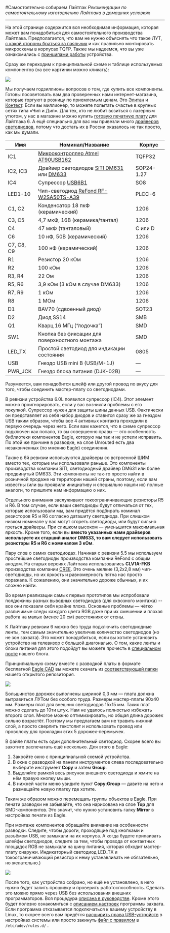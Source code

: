 #Самостоятельно собираем Лайтпак
_Рекомендации по самостоятельному изготовлению Лайтпака в домашних условиях_

---

На этой странице содержится вся необходимая информация, которая может вам понадобиться для самостоятельного производства Лайтпака. Предполагается, что вам не нужно объяснять что такое ЛУТ, [с какой стороны браться за паяльник](http://pixelkit.ru/post/4656674848) и как правильно монтировать микросхемы в корпусах TQFP. Также мы надеемся, что вы уже ознакомились с [принципами работы](https://github.com/Atarity/Lightpack-docs/blob/master/RUS/%D0%9F%D1%80%D0%B8%D0%BD%D1%86%D0%B8%D0%BF_%D1%80%D0%B0%D0%B1%D0%BE%D1%82%D1%8B.md) устройства.

Сразу же переходим к принципиальной схеме и таблице используемых компонентов (на все картинки можно кликать):

[<img src="https://lh3.googleusercontent.com/-GFRW15vGMUw/T5aVKUs7AoI/AAAAAAAACww/qLcmBqVQ8DM/s700/Lightpack60L_schematics.png">](https://picasaweb.google.com/lh/photo/tcp2lSpN84zuY0T_PuVEv9MTjNZETYmyPJy0liipFm0?feat=directlink)

Мы получаем годзиллионы вопросов о том, где купить все компоненты. Готовы посоветовать вам два проверенных нами интернет-магазина, которые торгуют в розницу по приемлемым ценам. Это [Элитан](http://elitan.ru/) и [Контест](http://www.elekont.ru/). Если вы миллионер, то можете попытать счастье в крупных сетях типа «Чип и Дип». Для тех, кто не любит возиться с лазерным утюгом, у нас в магазине можно купить [готовую печатную плату](http://store.pixelkit.ru/catalog/lpack6-pcb.html) для Лайтпака 6. А ещё специально для вас мы привезли много [драйверов светодиодов](http://store.pixelkit.ru/catalog/lightpack/led-drivers.html), потому что достать их в России оказалось не так просто, как мы думали.

Имя | Номинал/Название | Корпус
--- | --- | ---
IC1	| [Микроконтроллер Atmel AT90USB162](http://www.atmel.com/dyn/resources/prod_documents/doc7707.pdf) | TQFP32
IC2, IC3 | Драйвер светодиодов [SiTI DM631](http://www.siti.com.tw/product/spec/LED/DM631.pdf) или [DM633](http://www.siti.com.tw/product/spec/LED/DM633.pdf) | SOP24-1.27
IC4 | Супрессор [USB6B1](http://www.st.com/web/en/resource/technical/document/datasheet/CD00001361.pdf) | SO8
LED1-10 | Чип-светодиод [ReFond RF-W2SA50TS-A39](http://www.e-neon.ru/user_img/catalog_datasheets/rf-w2sa50ts-a39.pdf) | PLCC-6
C1, C2 | Конденсатор 18 пкФ (керамический) | 1206
С3, C5 | 4,7 мкФ, 16В (керамика/тантал) | 1206
С4 | 47 мкФ (танталовый) | C или D
C6 | 10 нФ, 50В (керамический) | 1206
C7, C8, C9 | 100 нФ (керамический) | 1206
R1 | Резистор 20 кОм | 1206
R2 | 100 кОм | 1206
R3, R4 | 22 Ом | 1206
R5, R6 | 3,9 кОм (3 кОм в случае DM633) | 1206
R7, R9 | 1 кОм | 1206
R8 | 1 МОм | 1206
D1 | BAV70 (сдвоенный диод) | SOT23
D2 | Диод SS14 | SMB
Q1 | Кварц 16 МГц (“лодочка”) | SMD
SW1 | Кнопка без фиксации для поверхностного монтажа | SMD
LED_TX | Простой светодиод для индикации состояния | 0805
USB | Гнездо USB mini B (USB/M-1J) | — 
PWR_JCK | Гнездо блока питания (DJK-02B) | — 

Разумеется, вам понадобится шлейф или другой провод по вкусу для того, чтобы соединить мастер-плату со светодиодами.

В ревизии устройства 6.0L появился супрессор (IC4). Этот элемент можно проигнорировать, если у вас возникли проблемы с его покупкой. Супрессор нужен для защиты шины данных USB. Фактически он представляет из себя набор диодов и ставится сразу же за гнездом USB таким образом, чтобы все 4 активных контакта проходили в первую очередь через него. Если вам кажется, что в схеме супрессор подключен как попало, то вы совершенно правы — это особенность библиотеки компонентов Eagle, которую мы так и не успели исправить. По этой же причине в разводке, на слое Unrouted есть два незаконченных (по мнению Eagle) соединения.

Также в 6й ревизии используются драйверы со встроенной ШИМ вместо тех, которые мы использовали раньше. Это компоненты производства компании SiTI, светодиодный драйвер DM631 или более продвинутый DM633. Эти компоненты не так-то просто найти в розничной продаже на территории нашей страны, поэтому, если вам известны (или вы проявили инициативу и специально нашли их) полные аналоги, то пришлите нам информацию о них. 

Отдельного внимания заслуживают токоограничивающие резисторы R5 и R6. В том случае, если ваши светодиоды будут отличаться от тех, которые использовали мы, вам придётся подбирать номинал резисторов R5 и R6 согласно даташиту светодиода. При слишком низком номинале у вас могут сгореть светодиоды, или будут сильно греться драйверы. При слишком высоком — уменьшится максимальная яркость. Кроме того, если вы **вместо указанных нами драйверов используете их старший аналог DM633, то вам следует использовать резисторы R5 и R6 с номиналом 3 кОм**.

Пару слов о самих светодиодах. Начиная с ревизии 5.5 мы используем простейшие светодиоды производства компании ReFond с общим анодом. На старых версиях Лайтпака использовались **CLV1A-FKB** производства компании [CREE](http://www.cree.com/). Это очень мелкие (3,2х2,8 мм) чип-светодиоды, но их яркость и равномерность пятна нас просто поражала. К сожалению, они значительно дороже обычных, и их сложно найти.

Во время реализации самых первых прототипов мы испробовали полдюжины разных выводных светодиодов (для сквозного монтажа) -- все они показали себя крайне плохо. Основные проблемы — чётко различимые следы каждого цвета RGB даже при их смешении и плохая работа на малых (менее 20 см) расстояниях от стены.

К Лайтпаку ревизии 6 можно без труда подключить светодиодные ленты, тем самым значительно увеличив количество светодиодов (но не зон захвата). Это может понадобиться, если вы хотите установить устройство на телевизор с большой диагональю. О том, какие ленты и блоки питания для этого подойдут вы можете прочесть в [специальном посте](http://pixelkit.ru/post/10930981074/5-5) нашего блога.

Принципиальную схему вместе с разводкой платы в формате бесплатной [Eagle CAD](http://cadsoft.de/) вы можете скачать из [соответствующей папки](https://github.com/Atarity/Lightpack/tree/master/Hardware) нашего открытого репозитория.

[<img src="https://lh3.googleusercontent.com/-YhRyNDFVunw/T5aVT6AlpKI/AAAAAAAACww/VAcb6jWTaok/s700/Lightpack60L_layout.png">](https://picasaweb.google.com/lh/photo/UDA16-O6El6-0XIG6WqC6dMTjNZETYmyPJy0liipFm0?feat=directlink)

Большинство дорожек выполнены шириной 0,3 мм — плата должна вытравиться ЛУТом без особого труда. Размеры мастер-платы 90х40 мм. Размеры плат для внешних светодиодов 15х15 мм. Таких плат можно сделать до 10ти штук. Нам не удалось полностью избежать второго слоя. Многое можно оптимизировать, но общая длина дорожек сильно возрастёт. Поэтому мы предлагаем вам не травить нижний слой, а просто сверлить текстолит и использовать провод или проволоку для прокладки этих 5 дорожек-перемычек.

В файле платы есть один дополнительный светодиод. Скорее всего вы захотите распечатать ещё несколько. Для этого в Eagle:

1. Закройте окно с принципиальной схемой устройства.
2. В окне с разводкой на панели инструментов слева последовательно выберите инструмент **Copy** и затем **Group**.
3. Выделяйте рамкой весь рисунок внешнего светодиода и жмите на нём правую кнопку мыши.
4. В нижней части меню увидите пункт **Copy:Group** — давите на него и размещайте новую платку где хотите.

Таким же образом можно перемещать группы объектов в Eagle.
При печати разводки не забывайте, что она нарисована на слое **Top** для SMD-компонентов. Это значит, что нужно установить галку **Mirror** в настройках печати из Eagle.

При монтаже компонентов обращайте внимание на особенности разводки. Следите, чтобы дороги, проходящие под кнопками и разъёмом USB, не замыкали на их корпуса. А когда будете припаивать шлейфы светодиодов, следите за тем, чтобы провода от контактных площадок RGB не замыкали на шину питания, которая обходит мастер-плату снаружи. Индикаторный светодиод LED_TX и токоограничивающий резистор к нему устанавливать не обязательно, но желательно.)

[<img src="https://lh4.googleusercontent.com/-g7Uohz9O7Us/T5aVcs4LhOI/AAAAAAAACww/e-CSrzZL0Yk/s700/Lightpack60L_vert.jpg">](https://picasaweb.google.com/lh/photo/doYnyRKyTiXJ5ypE4_19vNMTjNZETYmyPJy0liipFm0?feat=directlink)

После того, как устройство собрано, но ещё не установлено, в него нужно будет залить прошивку и проверить работоспособность. Сделать это можно прямо через USB без использования внешних программаторов. Вся процедура [описана в руководстве](https://github.com/Atarity/Lightpack-docs/blob/master/RUS/%D0%9E%D0%B1%D0%BD%D0%BE%D0%B2%D0%BB%D1%8F%D0%B5%D0%BC_%D0%BF%D1%80%D0%BE%D1%88%D0%B8%D0%B2%D0%BA%D1%83_%D0%9B%D0%B0%D0%B9%D1%82%D0%BF%D0%B0%D0%BA%D0%B0_%D0%BF%D1%80%D0%B8_%D0%BF%D0%BE%D0%BC%D0%BE%D1%89%D0%B8_%D1%83%D1%82%D0%B8%D0%BB%D0%B8%D1%82%D1%8B_FLIP.md). Кроме этого будет полезно ознакомиться с [описанием настроек](https://github.com/Atarity/Lightpack-docs/blob/master/RUS/%D0%9E%D0%BF%D0%B8%D1%81%D0%B0%D0%BD%D0%B8%D0%B5_%D0%BD%D0%B0%D1%81%D1%82%D1%80%D0%BE%D0%B5%D0%BA_%D0%9F%D1%80%D0%B8%D0%B7%D0%BC%D0%B0%D1%82%D0%B8%D0%BA%D0%B0.md) программы захвата. Если программа отказывается подключаться к вашему устройству в Linux, то скорее всего вам придётся [расширить права USB-устройств](http://tuxpool.blogspot.com/2009/12/changing-usb-device-permissions-in.html) в настройках системы или просто закинуть [файл c правилом](https://github.com/Atarity/Lightpack/blob/master/93-lightpack.rules) в `/etc/udev/rules.d/` .
